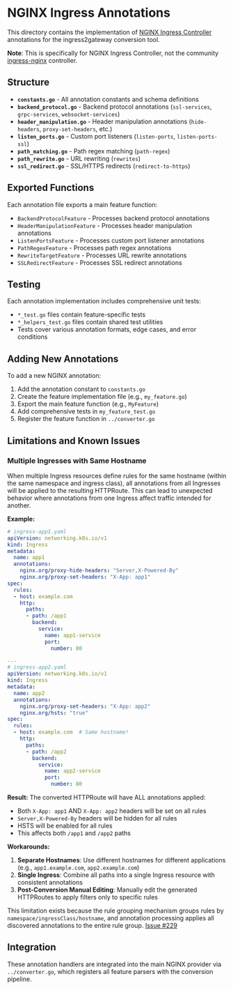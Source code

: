 # NGINX Ingress Annotations

This directory contains the implementation of [NGINX Ingress Controller](https://github.com/nginx/kubernetes-ingress) annotations for the ingress2gateway conversion tool.

**Note**: This is specifically for NGINX Ingress Controller, not the community [ingress-nginx](https://github.com/kubernetes/ingress-nginx) controller.

## Structure

- **`constants.go`** - All annotation constants and schema definitions
- **`backend_protocol.go`** - Backend protocol annotations (`ssl-services`, `grpc-services`, `websocket-services`)
- **`header_manipulation.go`** - Header manipulation annotations (`hide-headers`, `proxy-set-headers`, etc.)
- **`listen_ports.go`** - Custom port listeners (`listen-ports`, `listen-ports-ssl`)
- **`path_matching.go`** - Path regex matching (`path-regex`)
- **`path_rewrite.go`** - URL rewriting (`rewrites`)
- **`ssl_redirect.go`** - SSL/HTTPS redirects (`redirect-to-https`)

## Exported Functions

Each annotation file exports a main feature function:

- `BackendProtocolFeature` - Processes backend protocol annotations
- `HeaderManipulationFeature` - Processes header manipulation annotations  
- `ListenPortsFeature` - Processes custom port listener annotations
- `PathRegexFeature` - Processes path regex annotations
- `RewriteTargetFeature` - Processes URL rewrite annotations
- `SSLRedirectFeature` - Processes SSL redirect annotations

## Testing

Each annotation implementation includes comprehensive unit tests:

- `*_test.go` files contain feature-specific tests
- `*_helpers_test.go` files contain shared test utilities
- Tests cover various annotation formats, edge cases, and error conditions

## Adding New Annotations

To add a new NGINX annotation:

1. Add the annotation constant to `constants.go`
2. Create the feature implementation file (e.g., `my_feature.go`)
3. Export the main feature function (e.g., `MyFeature`)
4. Add comprehensive tests in `my_feature_test.go`
5. Register the feature function in `../converter.go`

## Limitations and Known Issues

### Multiple Ingresses with Same Hostname

When multiple Ingress resources define rules for the same hostname (within the same namespace and ingress class), all annotations from all Ingresses will be applied to the resulting HTTPRoute. This can lead to unexpected behavior where annotations from one Ingress affect traffic intended for another.

**Example:**
```yaml
# ingress-app1.yaml
apiVersion: networking.k8s.io/v1
kind: Ingress
metadata:
  name: app1
  annotations:
    nginx.org/proxy-hide-headers: "Server,X-Powered-By"
    nginx.org/proxy-set-headers: "X-App: app1"
spec:
  rules:
  - host: example.com
    http:
      paths:
      - path: /app1
        backend:
          service:
            name: app1-service
            port:
              number: 80

---
# ingress-app2.yaml  
apiVersion: networking.k8s.io/v1
kind: Ingress
metadata:
  name: app2
  annotations:
    nginx.org/proxy-set-headers: "X-App: app2"
    nginx.org/hsts: "true"
spec:
  rules:
  - host: example.com  # Same hostname!
    http:
      paths:
      - path: /app2
        backend:
          service:
            name: app2-service
            port:
              number: 80
```

**Result:** The converted HTTPRoute will have ALL annotations applied:
- Both `X-App: app1` AND `X-App: app2` headers will be set on all rules
- `Server,X-Powered-By` headers will be hidden for all rules
- HSTS will be enabled for all rules
- This affects both `/app1` and `/app2` paths

**Workarounds:**
1. **Separate Hostnames**: Use different hostnames for different applications (e.g., `app1.example.com`, `app2.example.com`)
2. **Single Ingress**: Combine all paths into a single Ingress resource with consistent annotations
3. **Post-Conversion Manual Editing**: Manually edit the generated HTTPRoutes to apply filters only to specific rules

This limitation exists because the rule grouping mechanism groups rules by `namespace/ingressClass/hostname`, and annotation processing applies all discovered annotations to the entire rule group.
[Issue #229](https://github.com/kubernetes-sigs/ingress2gateway/issues/229)


## Integration

These annotation handlers are integrated into the main NGINX provider via `../converter.go`, which registers all feature parsers with the conversion pipeline.